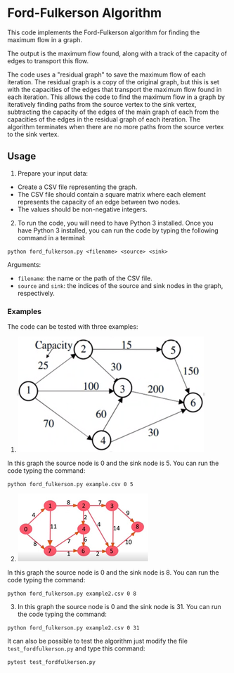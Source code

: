 # Ford-Fulkerson Algorithm

This code implements the Ford-Fulkerson algorithm for finding the maximum flow in a graph.

The output is the maximum flow found, along with a track of the capacity of edges to transport this flow. 

The code uses a "residual graph" to save the maximum flow of each iteration. The residual graph is a copy of the original graph, but this is set with the capacities of the edges that transport the maximum flow found in each iteration. This allows the code to find the maximum flow in a graph by iteratively finding paths from the source vertex to the sink vertex, subtracting the capacity of the edges of the main graph of each from the capacities of the edges in the residual graph of each iteration. The algorithm terminates when there are no more paths from the source vertex to the sink vertex.

## Usage

1. Prepare your input data:

* Create a CSV file representing the graph.
* The CSV file should contain a square matrix where each element represents the capacity of an edge between two nodes.
* The values should be non-negative integers.

2. To run the code, you will need to have Python 3 installed. Once you have Python 3 installed, you can run the code by typing the following command in a terminal:

```
python ford_fulkerson.py <filename> <source> <sink>
```
Arguments:

* `filename`: the name or the path of the CSV file.
* `source` and `sink`: the indices of the source and sink nodes in the graph, respectively.

### Examples

The code can be tested with three examples:

1. ![Alt text](Images/Example.png)

In this graph the source node is 0 and the sink node is 5. You can run the code typing the command:

```
python ford_fulkerson.py example.csv 0 5
```

2. ![Alt text](Images/Example2.png)

In this graph the source node is 0 and the sink node is 8. You can run the code typing the command:

```
python ford_fulkerson.py example2.csv 0 8
```

3. In this graph the source node is 0 and the sink node is 31. You can run the code typing the command:

```
python ford_fulkerson.py example2.csv 0 31
```

It can also be possible to test the algorithm just modify the file `test_fordfulkerson.py` and type this command:

```
pytest test_fordfulkerson.py
```